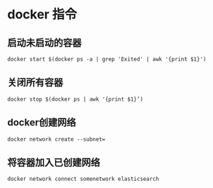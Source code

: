 # docker 指令
## 启动未启动的容器
`docker start $(docker ps -a | grep 'Exited' | awk '{print $1}')`
## 关闭所有容器
`docker stop $(docker ps | awk '{print $1}’)`
## docker创建网络
`docker network create --subnet=`
## 将容器加入已创建网络
`docker network connect somenetwork elasticsearch`